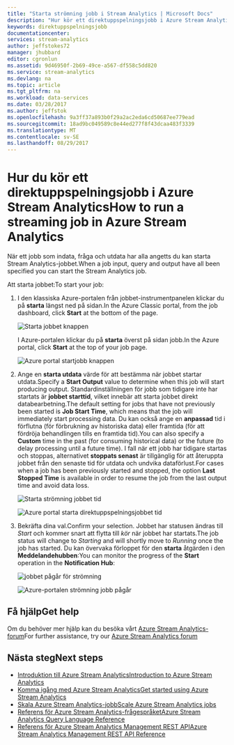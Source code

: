 ```yaml
---
title: "Starta strömning jobb i Stream Analytics | Microsoft Docs"
description: "Hur kör ett direktuppspelningsjobb i Azure Stream Analytics | Learning sökvägssegment."
keywords: direktuppspelningsjobb
documentationcenter: 
services: stream-analytics
author: jeffstokes72
manager: jhubbard
editor: cgronlun
ms.assetid: 9d46950f-2b69-49ce-a567-df558c5dd820
ms.service: stream-analytics
ms.devlang: na
ms.topic: article
ms.tgt_pltfrm: na
ms.workload: data-services
ms.date: 03/28/2017
ms.author: jeffstok
ms.openlocfilehash: 9a3ff37a893b0f29a2ac2eda6cd50687ee779ead
ms.sourcegitcommit: 18ad9bc049589c8e44ed277f8f43dcaa483f3339
ms.translationtype: MT
ms.contentlocale: sv-SE
ms.lasthandoff: 08/29/2017
---
```

# <a name="how-to-run-a-streaming-job-in-azure-stream-analytics"></a><span data-ttu-id="bd57e-104">Hur du kör ett direktuppspelningsjobb i Azure Stream Analytics</span><span class="sxs-lookup"><span data-stu-id="bd57e-104">How to run a streaming job in Azure Stream Analytics</span></span>
<span data-ttu-id="bd57e-105">När ett jobb som indata, fråga och utdata har alla angetts du kan starta Stream Analytics-jobbet.</span><span class="sxs-lookup"><span data-stu-id="bd57e-105">When a job input, query and output have all been specified you can start the Stream Analytics job.</span></span>

<span data-ttu-id="bd57e-106">Att starta jobbet:</span><span class="sxs-lookup"><span data-stu-id="bd57e-106">To start your job:</span></span>

1. <span data-ttu-id="bd57e-107">I den klassiska Azure-portalen från jobbet-instrumentpanelen klickar du på **starta** längst ned på sidan.</span><span class="sxs-lookup"><span data-stu-id="bd57e-107">In the Azure Classic portal, from the job dashboard, click **Start** at the bottom of the page.</span></span>
   
   ![Starta jobbet knappen](./media/stream-analytics-run-a-job/1-stream-analytics-run-a-job.png)  
   
   <span data-ttu-id="bd57e-109">I Azure-portalen klickar du på **starta** överst på sidan jobb.</span><span class="sxs-lookup"><span data-stu-id="bd57e-109">In the Azure portal, click **Start** at the top of your job page.</span></span>
   
   ![Azure portal startjobb knappen](./media/stream-analytics-run-a-job/4-stream-analytics-run-a-job.png)  
2. <span data-ttu-id="bd57e-111">Ange en **starta utdata** värde för att bestämma när jobbet startar utdata.</span><span class="sxs-lookup"><span data-stu-id="bd57e-111">Specify a **Start Output** value to determine when this job will start producing output.</span></span> <span data-ttu-id="bd57e-112">Standardinställningen för jobb som tidigare inte har startats är **jobbet starttid**, vilket innebär att starta jobbet direkt databearbetning.</span><span class="sxs-lookup"><span data-stu-id="bd57e-112">The default setting for jobs that have not previously been started is **Job Start Time**, which means that the job will immediately start processing data.</span></span> <span data-ttu-id="bd57e-113">Du kan också ange en **anpassad** tid i förflutna (för förbrukning av historiska data) eller framtida (för att fördröja behandlingen tills en framtida tid).</span><span class="sxs-lookup"><span data-stu-id="bd57e-113">You can also specify a **Custom** time in the past (for consuming historical data) or the future (to delay processing until a future time).</span></span> <span data-ttu-id="bd57e-114">I fall när ett jobb har tidigare startas och stoppas, alternativet **stoppats senast** är tillgänglig för att återuppta jobbet från den senaste tid för utdata och undvika dataförlust.</span><span class="sxs-lookup"><span data-stu-id="bd57e-114">For cases when a job has been previously started and stopped, the option **Last Stopped Time** is available in order to resume the job from the last output time and avoid data loss.</span></span>  
   
   ![Starta strömning jobbet tid](./media/stream-analytics-run-a-job/2-stream-analytics-run-a-job.png)  
   
   ![Azure portal starta direktuppspelningsjobbet tid](./media/stream-analytics-run-a-job/5-stream-analytics-run-a-job.png)  
3. <span data-ttu-id="bd57e-117">Bekräfta dina val.</span><span class="sxs-lookup"><span data-stu-id="bd57e-117">Confirm your selection.</span></span> <span data-ttu-id="bd57e-118">Jobbet har statusen ändras till *Start* och kommer snart att flytta till *kör* när jobbet har startats.</span><span class="sxs-lookup"><span data-stu-id="bd57e-118">The job status will change to *Starting* and will shortly move to *Running* once the job has started.</span></span> <span data-ttu-id="bd57e-119">Du kan övervaka förloppet för den **starta** åtgärden i den **Meddelandehubben**:</span><span class="sxs-lookup"><span data-stu-id="bd57e-119">You can monitor the progress of the **Start** operation in the **Notification Hub**:</span></span>
   
   ![jobbet pågår för strömning](./media/stream-analytics-run-a-job/3-stream-analytics-run-a-job.png)  
   
   ![Azure-portalen strömning jobb pågår](./media/stream-analytics-run-a-job/6-stream-analytics-run-a-job.png)  

## <a name="get-help"></a><span data-ttu-id="bd57e-122">Få hjälp</span><span class="sxs-lookup"><span data-stu-id="bd57e-122">Get help</span></span>
<span data-ttu-id="bd57e-123">Om du behöver mer hjälp kan du besöka vårt [Azure Stream Analytics-forum](https://social.msdn.microsoft.com/Forums/en-US/home?forum=AzureStreamAnalytics)</span><span class="sxs-lookup"><span data-stu-id="bd57e-123">For further assistance, try our [Azure Stream Analytics forum](https://social.msdn.microsoft.com/Forums/en-US/home?forum=AzureStreamAnalytics)</span></span>

## <a name="next-steps"></a><span data-ttu-id="bd57e-124">Nästa steg</span><span class="sxs-lookup"><span data-stu-id="bd57e-124">Next steps</span></span>
* [<span data-ttu-id="bd57e-125">Introduktion till Azure Stream Analytics</span><span class="sxs-lookup"><span data-stu-id="bd57e-125">Introduction to Azure Stream Analytics</span></span>](stream-analytics-introduction.md)
* [<span data-ttu-id="bd57e-126">Komma igång med Azure Stream Analytics</span><span class="sxs-lookup"><span data-stu-id="bd57e-126">Get started using Azure Stream Analytics</span></span>](stream-analytics-real-time-fraud-detection.md)
* [<span data-ttu-id="bd57e-127">Skala Azure Stream Analytics-jobb</span><span class="sxs-lookup"><span data-stu-id="bd57e-127">Scale Azure Stream Analytics jobs</span></span>](stream-analytics-scale-jobs.md)
* [<span data-ttu-id="bd57e-128">Referens för Azure Stream Analytics-frågespråket</span><span class="sxs-lookup"><span data-stu-id="bd57e-128">Azure Stream Analytics Query Language Reference</span></span>](https://msdn.microsoft.com/library/azure/dn834998.aspx)
* [<span data-ttu-id="bd57e-129">Referens för Azure Stream Analytics Management REST API</span><span class="sxs-lookup"><span data-stu-id="bd57e-129">Azure Stream Analytics Management REST API Reference</span></span>](https://msdn.microsoft.com/library/azure/dn835031.aspx)

